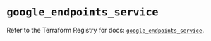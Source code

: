 # `google_endpoints_service`

Refer to the Terraform Registry for docs: [`google_endpoints_service`](https://registry.terraform.io/providers/hashicorp/google-beta/6.15.0/docs/resources/google_endpoints_service).
